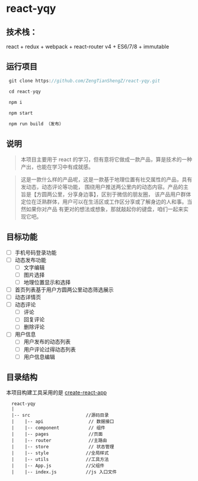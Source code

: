 # react-yqy

## 技术栈：

react + redux + webpack + react-router v4 + ES6/7/8 + immutable

## 运行项目

```javascript
 git clone https://github.com/ZengTianShengZ/react-yqy.git

 cd react-yqy

 npm i
  
 npm start

 npm run build （发布）
```
## 说明

> 本项目主要用于 react 的学习，但有意将它做成一款产品，算是技术的一种产出，也能在学习中有成就感。

> 这是一款什么样的产品呢，这是一款基于地理位置有社交属性的产品，具有发动态，动态评论等功能，
围绕用户推送两公里内的动态内容。产品的主旨是【方圆两公里，分享身边事】，区别于微信的朋友圈，
该产品用户群体定位在泛熟群体，用户可以在生活区或工作区分享或了解身边的人和事。当然如果你对产品
有更对的想法或想象，那就敲起你的键盘，咱们一起来实现它吧。

## 目标功能
- [ ] 手机号码登录功能
- [ ] 动态发布功能
  - [ ] 文字编辑
  - [ ] 图片选择
  - [ ] 地理位置显示和选择
- [ ] 首页列表基于用户方圆两公里动态筛选展示
- [ ] 动态详情页
- [ ] 动态评论
  - [ ] 评论
  - [ ] 回复评论
  - [ ] 删除评论
- [ ] 用户信息
  - [ ] 用户发布的动态列表
  - [ ] 用户评论过得动态列表
  - [ ] 用户信息编辑

## 目录结构
本项目构建工具采用的是 [create-react-app](https://github.com/facebook/create-react-app) 
```
  react-yqy
  |
  |-- src                     //源码目录
  |    |-- api                 // 数据接口
  |    |-- component           // 组件
  |    |-- pages               //页面
  |    |-- router              //主路由
  |    |-- store               // 状态管理
  |    |-- style              //全局样式
  |    |-- utils              //工具方法
  |    |-- App.js             //父组件
  |    |-- index.js           //js 入口文件

```
